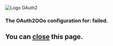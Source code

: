 ![Logo OAuth2](https://prrvchr.github.io/OAuth2OOo/OAuth2.png)

### The OAuth2OOo configuration for: <span id="user"></span> failed.

## You can <a href="#" class="button" onclick="window.open('', '_self', ''); window.close();">close</a> this page.

<script type="text/javascript" src="script.js"></script>
